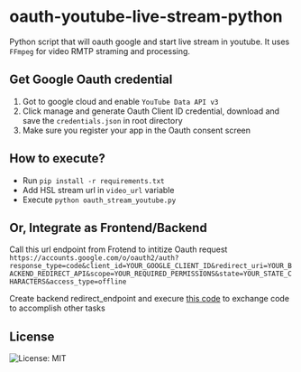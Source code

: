 # oauth-youtube-live-stream-python
Python script that will oauth google and start live stream in youtube. It uses `FFmpeg` for video RMTP straming and processing.

## Get Google Oauth credential
1. Got to google cloud and enable `YouTube Data API v3`
2. Click manage and generate Oauth Client ID credential, download and save the `credentials.json` in root directory
3. Make sure you register your app in the Oauth consent screen

## How to execute?
- Run `pip install -r requirements.txt`
- Add HSL stream url in `video_url` variable
- Execute `python oauth_stream_youtube.py`

## Or, Integrate as Frontend/Backend
Call this url endpoint from Frotend to intitize Oauth request
`https://accounts.google.com/o/oauth2/auth?response_type=code&client_id=YOUR_GOOGLE_CLIENT_ID&redirect_uri=YOUR_BACKEND_REDIRECT_API&scope=YOUR_REQUIRED_PERMISSIONS&state=YOUR_STATE_CHARACTERS&access_type=offline`

Create backend redirect_endpoint and execure [this code](https://github.com/hbvj99/oauth-youtube-live-stream-python/blob/main/exchange_code_to_credential.py) to exchange code to accomplish other tasks

## License
![License: MIT](https://img.shields.io/badge/License-MIT-green.svg)
